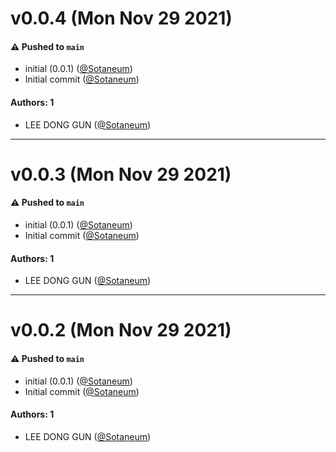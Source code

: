 # v0.0.4 (Mon Nov 29 2021)

#### ⚠️ Pushed to `main`

- initial (0.0.1) ([@Sotaneum](https://github.com/Sotaneum))
- Initial commit ([@Sotaneum](https://github.com/Sotaneum))

#### Authors: 1

- LEE DONG GUN ([@Sotaneum](https://github.com/Sotaneum))

---

# v0.0.3 (Mon Nov 29 2021)

#### ⚠️ Pushed to `main`

- initial (0.0.1) ([@Sotaneum](https://github.com/Sotaneum))
- Initial commit ([@Sotaneum](https://github.com/Sotaneum))

#### Authors: 1

- LEE DONG GUN ([@Sotaneum](https://github.com/Sotaneum))

---

# v0.0.2 (Mon Nov 29 2021)

#### ⚠️ Pushed to `main`

- initial (0.0.1) ([@Sotaneum](https://github.com/Sotaneum))
- Initial commit ([@Sotaneum](https://github.com/Sotaneum))

#### Authors: 1

- LEE DONG GUN ([@Sotaneum](https://github.com/Sotaneum))
